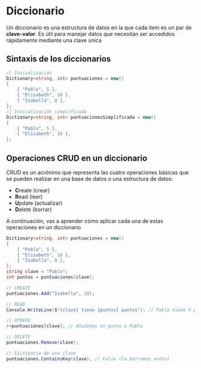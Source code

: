 # Diccionario

Un diccionario es una estructura de datos en la que cada item es un par de **clave-valor**. Es útil para manejar datos que necesitan ser accedidos rápidamente mediante una clave única

## Sintaxis de los diccionarios

```csharp
// Inicialización
Dictionary<string, int> puntuaciones = new()
{
    { "Pablo", 5 },
    { "Elisabeth", 10 },
    { "Isabella", 8 },
};
// Inicialización simplificada
Dictionary<string, int> puntuacionesSimplificada = new()
{
    { "Pablo", 5 },
    { "Elisabeth", 10 },
};
```

## Operaciones CRUD en un diccionario

CRUD es un acrónimo que representa las cuatro operaciones básicas que se pueden realizar en una base de datos o una estructura de datos:

- **C**reate (crear)
- **R**ead (leer)
- **U**pdate (actualizar)
- **D**elete (borrar)
 
A continuación, vas a aprender cómo aplicar cada una de estas operaciones en un diccionario
 
```csharp
Dictionary<string, int> puntuaciones = new()
{
    { "Pablo", 5 },
    { "Elisabeth", 10 },
    { "Isabella", 8 },
};
string clave = "Pablo";
int puntos = puntuaciones[clave];

// CREATE
puntuaciones.Add("Isabella", 10);

// READ
Console.WriteLine($"{clave} tiene {puntos} puntos"); // Pablo tiene 5 puntos

// UPDATE
++puntuaciones[clave]; // Añadimos un punto a Pablo

// DELETE
puntuaciones.Remove(clave);

// Existencia de una clave
puntuaciones.ContainsKey(clave); // False (la borramos antes)
```
